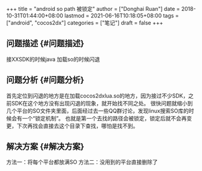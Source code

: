 +++
title = "android so path 被锁定"
author = ["Donghai Ruan"]
date = 2018-10-31T01:44:00+08:00
lastmod = 2021-06-16T10:18:05+08:00
tags = ["android", "cocos2dx"]
categories = ["笔记"]
draft = false
+++

## 问题描述 {#问题描述}

接XXSDK的时候java 加载so的时候闪退
   <!--more-->


## 问题分析 {#问题分析}

首先定位到闪退的地方是在加载cocos2dxlua.so的地方，因为接过不少SDK，之前SDK在这个地方没有出现闪退的现象，就开始找不同之处。
很快问题就缩小到几个平台的SO文件夹里面，后面经过去一些QQ群讨论，发现linux搜索SO库的时候会有一个“锁定机制”。
也就是第一个去找的路径会被锁定，锁定后就不会再变更，下次再找会直接去这个目录下查找，哪怕是找不到。


## 解决方案 {#解决方案}

方法一：将每个平台都放满SO
方法二：没用到的平台直接删除了
